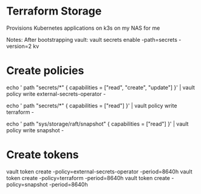 # Terraform Storage

Provisions Kubernetes applications on k3s on my NAS for me

Notes:
After bootstrapping vault:
vault secrets enable -path=secrets -version=2 kv

# Create policies

echo '
  path "secrets/*" {
    capabilities = ["read", "create", "update"]
  }' | vault policy write external-secrets-operator -

echo '
  path "secrets/*" {
    capabilities = ["read"]
  }' | vault policy write terraform -

echo '
  path "sys/storage/raft/snapshot" {
     capabilities = ["read"]
  }' | vault policy write snapshot -

# Create tokens
vault token create -policy=external-secrets-operator -period=8640h
vault token create -policy=terraform -period=8640h
vault token create -policy=snapshot -period=8640h
